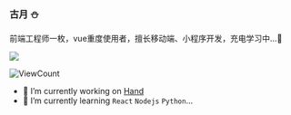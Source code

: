 <!--
**humiao7/humiao7** is a ✨ _special_ ✨ repository because its `README.md` (this file) appears on your GitHub profile.

Here are some ideas to get you started:

- 🔭 I’m currently working on ...
- 🌱 I’m currently learning ...
- 👯 I’m looking to collaborate on ...
- 🤔 I’m looking for help with ...
- 💬 Ask me about ...
- 📫 How to reach me: ...
- 😄 Pronouns: ...
- ⚡ Fun fact: ...
  -->

### 古月 :snowman:

前端工程师一枚，vue重度使用者，擅长移动端、小程序开发，充电学习中...:electric_plug:

![](https://github-readme-stats.vercel.app/api?username=humiao7)

![ViewCount](https://views.whatilearened.today/views/github/humiao7/humiao7.svg)

- 🔭 I’m currently working on [Hand](https://www.hand-china.com/)
- 🌱 I’m currently learning `React` `Nodejs` `Python`...
